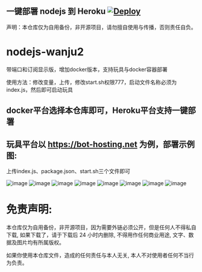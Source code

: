 ## 一键部署 nodejs 到 Heroku  [![Deploy](https://www.herokucdn.com/deploy/button.png)](https://heroku.com/deploy)


声明：本仓库仅为自用备份，非开源项目，请勿擅自使用与传播，否则责任自负。

# nodejs-wanju2 

带端口和订阅显示版，增加docker版本，支持玩具与docker容器部署

使用方法：修改变量，上传，修改start.sh权限777，启动文件名称必须为index.js，然后即可启动玩具

## docker平台选择本仓库即可，Heroku平台支持一键部署

## 玩具平台以 https://bot-hosting.net 为例，部署示例图:

上传index.js、package.json、start.sh三个文件即可

![image](https://github.com/dsadsadsss/nodejs-wanju2/blob/main/1/1.PNG)
![image](https://github.com/dsadsadsss/nodejs-wanju2/blob/main/1/2.PNG)
![image](https://github.com/dsadsadsss/nodejs-wanju2/blob/main/1/3.PNG)
![image](https://github.com/dsadsadsss/nodejs-wanju2/blob/main/1/4.PNG)
![image](https://github.com/dsadsadsss/nodejs-wanju2/blob/main/1/5.PNG)
![image](https://github.com/dsadsadsss/nodejs-wanju2/blob/main/1/6.PNG)
![image](https://github.com/dsadsadsss/nodejs-wanju2/blob/main/1/7.PNG)
![image](https://github.com/dsadsadsss/nodejs-wanju2/blob/main/1/8.PNG)



# 免责声明:

本仓库仅为自用备份，非开源项目，因为需要外链必须公开，但是任何人不得私自下载, 如果下载了，请于下载后 24 小时内删除, 不得用作任何商业用途, 文字、数据及图片均有所属版权。 

如果你使用本仓库文件，造成的任何责任与本人无关, 本人不对使用者任何不当行为负责。
